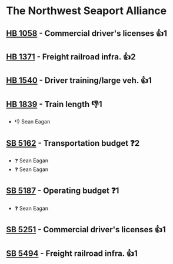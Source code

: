 # The Northwest Seaport Alliance

## [HB 1058](/bill/2023-24/hb/1058/) - Commercial driver's licenses 👍1  

## [HB 1371](/bill/2023-24/hb/1371/) - Freight railroad infra. 👍2  

## [HB 1540](/bill/2023-24/hb/1540/) - Driver training/large veh. 👍1  

## [HB 1839](/bill/2023-24/hb/1839/) - Train length  👎1 
* 👎 Sean Eagan

## [SB 5162](/bill/2023-24/sb/5162/) - Transportation budget   ❓2
* ❓ Sean Eagan
* ❓ Sean Eagan

## [SB 5187](/bill/2023-24/sb/5187/) - Operating budget   ❓1
* ❓ Sean Eagan

## [SB 5251](/bill/2023-24/sb/5251/) - Commercial driver's licenses 👍1  

## [SB 5494](/bill/2023-24/sb/5494/) - Freight railroad infra. 👍1  